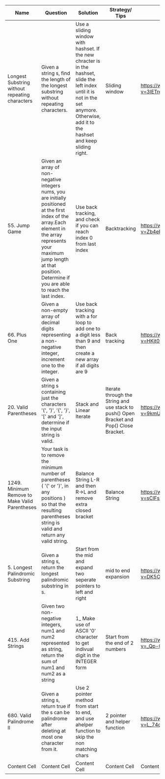 
| Name          | Question      |Solution      |Strategy/ Tips|Resources     |
| ------------- | ------------- |------------- |------------- |--------------|
| Longest Substring without</br> repeating characters  | Given a string s, find the length of the longest</br> substring without repeating characters.  | Use a sliding window with hashset. If the new chracter is in the hashset, slide the left index until it is not in the set anymore. Otherwise, add it to the hashset and keep sliding right. | Sliding window | https://www.youtube.com/watch?v=3IETreEybaA |
| 55. Jump Game | Given an array of non-negative integers </br>nums, you are initially positioned at the first index of the array.Each element in the array represents your maximum jump length at that position. Determine if you are able to reach the last index.  |Use back tracking, and check if you can reach index 0 from last index  | Backtracking | https://www.youtube.com/watch?v=Zb4eRjuPHbM |
| 66. Plus One  | Given a non-empty array of decimal digits representing a non-negative integer, increment one to the integer. | Use back tracking with a for loop to add one to a digit less than 9 and then create a new array if all digits are 9| Back tracking  |https://www.youtube.com/watch?v=HKjt0f1N0GA |
| 20. Valid Parentheses | Given a string s containing just the characters '(', ')', '{', '}', '[' and ']', determine if the input string is valid.| Stack and Linear Iterate | Iterate through the String and use stack to push() Open Bracket and Pop() Close Bracket.  | https://www.youtube.com/watch?v=9kmUaXrjizQ |
| 1249. Minimum Remove to Make Valid Parentheses  | Your task is to remove the minimum number of parentheses ( '(' or ')', in any positions ) so that the resulting parentheses string is valid and return any valid string. |Balance String L-R and then R->L and remove extra closed bracket  | Balance String | https://www.youtube.com/watch?v=sClFsx12VgM |
| 5. Longest Palindromic Substring  | Given a string s, return the longest palindromic substring in s. |Start from the mid and expand two seperate pointers to left and right | mid to end expansion| https://www.youtube.com/watch?v=DK5OKKbF6GI|
| 415. Add Strings  | Given two non-negative integers, num1 and num2 represented as string, return the sum of num1 and num2 as a string  | 1_ Make use of ASCII '0' character to get indivual digit in the INTEGER form | Start from the end of 2 numbers | https://www.youtube.com/watch?v=_Qp-CTzat50|
| 680. Valid Palindrome II | Given a string s, return true if the s can be palindrome after deleting at most one character from it. |Use 2 pointer method from start to end, and use ahelper function to skip the non matching chars | 2 pointer and helper function | https://www.youtube.com/watch?v=L_74qbyPHXE |
| Content Cell  | Content Cell  |Content Cell  | Content Cell | Content Cell |
